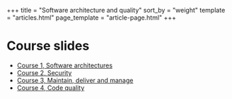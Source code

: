 +++
title = "Software architecture and quality"
sort_by = "weight"
template = "articles.html"
page_template = "article-page.html"
+++

# Course slides

- [Course 1, Software architectures](https://kenn7.github.io/courses/soft_arch/cours1)
- [Course 2, Security](https://kenn7.github.io/courses/soft_arch/cours2)
- [Course 3, Maintain, deliver and manage](https://kenn7.github.io/courses/soft_arch/cours3)
- [Course 4, Code quality](https://kenn7.github.io/courses/soft_arch/cours4)

